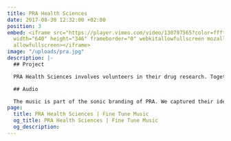```yaml
---
title: PRA Health Sciences
date: 2017-08-30 12:32:00 +02:00
position: 3
embed: <iframe src="https://player.vimeo.com/video/130797565?color=ffffff&title=0&byline=0&portrait=0"
  width="640" height="346" frameborder="0" webkitallowfullscreen mozallowfullscreen
  allowfullscreen></iframe>
image: "/uploads/pra.jpg"
description: |-
  ## Project

  PRA Health Sciences involves volunteers in their drug research. Together with G2K x PIT, we developed a cinema- and radio commercial to inform people about this.

  ## Audio

  The music is part of the sonic branding of PRA. We captured their identity in the sound logo at the end of the commercial. The campaign was broadcast on national radio and shown at multiple Pathé Cinemas.
page:
  title: PRA Health Sciences | Fine Tune Music
  og_title: PRA Health Sciences | Fine Tune Music
  og_description: 
---
```


